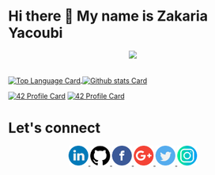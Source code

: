 # Hi there 👋 My name is Zakaria Yacoubi
<p align="center"> 
  <img src="https://user-images.githubusercontent.com/49567393/132992023-9715d770-4225-497a-9eea-041e3d037186.gif" /><br><br>
</p>
<!-- Top Languages Card      -->
<a href="">
  <img align="center" alt="Top Language Card" src="https://github-readme-stats.vercel.app/api/top-langs/?username=YOPll&theme=dark" />
</a>
<!-- GitHub Stats Card      -->
<a href="https://github.com/AyoubHolmes">
  <img align="center" alt="Github stats Card" src="https://github-readme-stats.vercel.app/api?username=YOPll&line_height=40&show_icons=true&theme=dark" />
</a>

[![42 Profile Card](https://1337-readme.vercel.app/api/profile?cursus=c-piscine&dark=true&login=zyacoubi
)](https://github.com/mohouyizme/1337-readme)
[![42 Profile Card](https://1337-readme.vercel.app/api/profile?cursus=42&dark=true&email=hide&login=zyacoubi)](https://github.com/mohouyizme/1337-readme)
# Let's connect
<p align="center">
<a href="https://www.linkedin.com/in/zyacoubi">
 <img src="/logos/linkedin.png" width="40" />
</a>
<a href="https://github.com/YOPll">
 <img src="/logos/github-logo.png" width="40" />
</a>
<a href="https://www.facebook.com/Yopi.Mrx">
 <img src="/logos/facebook.png" width="40" />
</a>
<a href="zyacoubi1337@gmail.com">
 <img src="/logos/google-plus.png" width="40" />
</a>
<a href="https://twitter.com/Ga10Mrx">
 <img src="/logos/twitter.png" width="40" />
</a>
<a href="https://www.instagram.com/yopi.v.2/">
 <img src="/logos/instagram.png" width="40" />
</a>
  </p>
<!--
**YOPll/YOPll** is a ✨ _special_ ✨ repository because its `README.md` (this file) appears on your GitHub profile.

Here are some ideas to get you started:

- 🔭 I’m currently working on ...
- 🌱 I’m currently learning ...
- 👯 I’m looking to collaborate on ...
- 🤔 I’m looking for help with ...
- 💬 Ask me about ...
- 📫 How to reach me: ...
- 😄 Pronouns: ...
- ⚡ Fun fact: ...
-->
